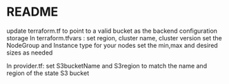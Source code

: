 # README

update terraform.tf to point to a valid bucket as the backend configuration storage
In terraform.tfvars :
  set region, cluster name, cluster version
  set the NodeGroup and Instance type for your nodes
  set the min,max and desired sizes as needed

In provider.tf:
  set S3bucketName and S3region to match the name and region of the state S3 bucket